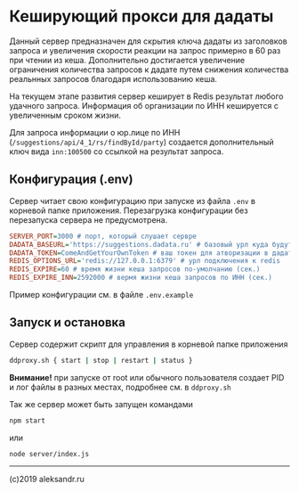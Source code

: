 Кеширующий прокси для дадаты
============================

Данный сервер предназначен для скрытия ключа дадаты из заголовков запроса и 
увеличения скорости реакции на запрос примерно в 60 раз при чтении из кеша.
Дополнительно достигается увеличение ограничения количества запросов к дадате
путем снижения количества реальнных запросов благодаря использованию кеша.

На текущем этапе развития сервер кеширует в Redis результат любого удачного запроса.
Информация об организации по ИНН кешируется с увеличенным сроком жизни.

Для запроса информации о юр.лице по ИНН (`/suggestions/api/4_1/rs/findById/party`)
создается дополнительный ключ вида `inn:100500` со ссылкой на результат запроса.

## Конфигурация (.env)

Сервер читает свою конфигурацию при запуске из файла `.env` в корневой папке приложения.
Перезагрузка конфигурации без перезапуска сервера не предусмотрена.

```ini
SERVER_PORT=3000 # порт, который слушает сервре
DADATA_BASEURL='https://suggestions.dadata.ru' # базовый урл куда будут проксироваться запросы
DADATA_TOKEN=ComeAndGetYourOwnToken # ваш токен для атворизации в дадата
REDIS_OPTIONS_URL='redis://127.0.0.1:6379' # урл подключения к redis
REDIS_EXPIRE=60 # время жизни кеша запросов по-умолчанию (сек.)
REDIS_EXPIRE_INN=2592000 # вермя жизни кеша запросов по ИНН (сек.)
```
Пример конфигурации см. в файле `.env.example`

## Запуск и остановка

Сервер содержит скрипт для управления в корневой папке приложения
```sh
ddproxy.sh { start | stop | restart | status }
```
**Внимание!** при запуске от root или обычного пользователя создает PID и лог файлы в разных местах,
подробнее см. в `ddproxy.sh`

Так же сервер может быть запущен командами
```sh
npm start
```
или
```sh
node server/index.js
```

---
(c)2019 aleksandr.ru